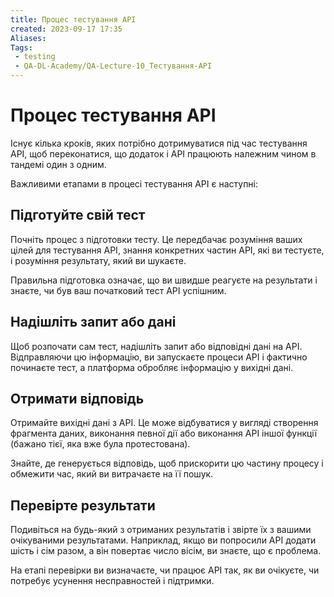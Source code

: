 ```yaml
---
title: Процес тестування API
created: 2023-09-17 17:35
Aliases:
Tags: 
 - testing
 - QA-DL-Academy/QA-Lecture-10_Тестування-АPІ
---
```

# Процес тестування API

Існує кілька кроків, яких потрібно дотримуватися під час тестування API, щоб переконатися, що додаток і API працюють належним чином в тандемі один з одним.

Важливими етапами в процесі тестування API є наступні:

## Підготуйте свій тест

Почніть процес з підготовки тесту. Це передбачає розуміння ваших цілей для тестування API, знання конкретних частин API, які ви тестуєте, і розуміння результату, який ви шукаєте.

Правильна підготовка означає, що ви швидше реагуєте на результати і знаєте, чи був ваш початковий тест API успішним.


## Надішліть запит або дані

Щоб розпочати сам тест, надішліть запит або відповідні дані на API. Відправляючи цю інформацію, ви запускаєте процеси API і фактично починаєте тест, а платформа обробляє інформацію у вихідні дані.

## Отримати відповідь

Отримайте вихідні дані з API. Це може відбуватися у вигляді створення фрагмента даних, виконання певної дії або виконання API іншої функції (бажано тієї, яка вже була протестована).

Знайте, де генерується відповідь, щоб прискорити цю частину процесу і обмежити час, який ви витрачаєте на її пошук.

## Перевірте результати

Подивіться на будь-який з отриманих результатів і звірте їх з вашими очікуваними результатами. Наприклад, якщо ви попросили API додати шість і сім разом, а він повертає число вісім, ви знаєте, що є проблема.

На етапі перевірки ви визначаєте, чи працює API так, як ви очікуєте, чи потребує усунення несправностей і підтримки.
